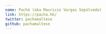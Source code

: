 ```yaml
---
name: Pachá (aka Mauricio Vargas Sepúlveda)
link: https://pacha.hk/
twitter: pachamaltese
github: pachamaltese
---
```


